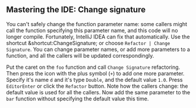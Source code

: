 ## Mastering the IDE: Change signature

You can't safely change the function parameter name:
some callers might call the function specifying this parameter name, and
this code will no longer compile.
Fortunately, IntelliJ IDEA can fix that automatically.
Use the shortcut <span class="shortcut">&shortcut:ChangeSignature;</span>
or choose <span class="control">`Refactor | Change Signature`</span>.
You can change parameter names, or add more parameters to a function,
and all the callers will be updated correspondingly.

Put the caret on the `foo` function and call
<span class="control">`Change Signature`</span> refactoring. Then press the icon
with the plus symbol (`+`) to add one more parameter. Specify it's name `d` and
it's type `Double`, and the default value `1.0`.
Press <span class="control">`EditorEnter`</span> or click the
<span class="control">`Refactor`</span> button.
Note how the callers change: the default value is used for all the callers.
Now add the same parameter to the `bar` function without specifying
the default value this time.